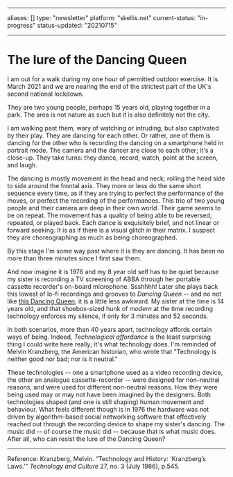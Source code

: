 
---
aliases: []
type: "newsletter"
platform: "skellis.net"
current-status: "in-progress"
status-updated: "20210715"

---

# The lure of the Dancing Queen
I am out for a walk during my one hour of permitted outdoor exercise. It is March 2021 and we are nearing the end of the strictest part of the UK's second national lockdown. 

They are two young people, perhaps 15 years old, playing together in a park. The area is not nature as such but it is also definitely not the city. 

I am walking past them, wary of watching or intruding, but also captivated by their play. They are dancing for each other. Or rather, one of them is dancing for the other who is recording the dancing on a smartphone held in portrait mode. The camera and the dancer are close to each other; it's a close-up. They take turns: they dance, record, watch, point at the screen, and laugh.

The dancing is mostly movement in the head and neck; rolling the head side to side around the frontal axis. They more or less do the same short sequence every time, as if they are trying to perfect the performance of the moves, or perfect the recording of the performances. This trio of two young people and their camera are deep in their own world. Their game seems to be on repeat. The movement has a quality of being able to be reversed, repeated, or played back. Each dance is exquisitely brief, and not linear or forward seeking. It is as if there is a visual glitch in their matrix. I suspect they are choreographing as much as being choreographed.

By this stage I'm some way past where it is they are dancing. It has been no more than three minutes since I first saw them.

And now imagine it is 1976 and my 8 year old self has to be quiet because my sister is recording a TV screening of ABBA through her portable cassette recorder's on-board microphone. Ssshhhh! Later she plays back this lowest of lo-fi recordings and grooves to _Dancing Queen_ -- and no not like [this Dancing Queen](https://youtu.be/VwRX0mcqSoQ); it is a little less awkward. My sister at the time is 14 years old, and that shoebox-sized hunk of _modern_ at the time recording technology enforces my silence, if only for 3 minutes and 52 seconds. 

In both scenarios, more than 40 years apart, technology affords certain ways of being. Indeed, _Technological affordance_ is the least surprising thing I could write here really; it's what technology does. I'm reminded of Melvin Kranzberg, the American historian, who wrote that "Technology is neither good nor bad; nor is it neutral."

These technologies -- one a smartphone used as a video recording device, the other an analogue cassette-recorder -- were designed for non-neutral reasons, and were used for different non-neutral reasons. How they were being used may or may not have been imagined by the designers. Both technologies shaped (and one is still shaping) human movement and behaviour. What feels different though is in 1976 the hardware was not driven by algorithm-based social networking software that effectively reached out through the recording device to shape my sister's dancing. The music did -- of course the music did -- because that is what music does. After all, who can resist the lure of the Dancing Queen? 

---

Reference: Kranzberg, Melvin. “Technology and History: ‘Kranzberg’s Laws.’” _Technology and Culture_ 27, no. 3 (July 1986), p.545.